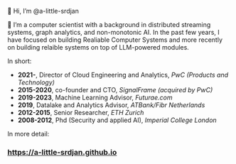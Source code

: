 👋 Hi, I’m @a-little-srdjan

👀 I’m a computer scientist with a background in distributed streaming systems, graph analytics, and non-monotonic AI. In the past few years, I have focused
on building Realiable Computer Systems and more recently on building relaible systems on top of LLM-powered modules.

In short:

- **2021-**, Director of Cloud Engineering and Analytics, _PwC (Products and Technology)_
- **2015-2020**, co-founder and CTO, _SignalFrame (acquired by PwC)_
- **2019-2023**, Machine Learning Advisor, _Futurae.com_
- **2019**, Datalake and Analytics Advisor, _ATBank/Fibr Netherlands_
- **2012-2015**, Senior Researcher, _ETH Zurich_
- **2008-2012**, Phd (Security and applied AI), _Imperial College London_

In more detail:
### https://a-little-srdjan.github.io
